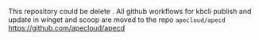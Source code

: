 This repository could be delete .
All github workflows for kbcli publish and update in winget and scoop are moved to the repo `apecloud/apecd` https://github.com/apecloud/apecd
